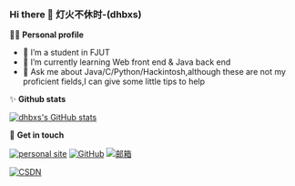 ### Hi there 👋 灯火不休时-(dhbxs)


👨‍🎓 **Personal profile**
- 🔭 I’m a student in FJUT
- 🌱 I’m currently learning Web front end & Java back end
- 💬 Ask me about Java/C/Python/Hackintosh,although these are not my proficient fields,I can give some little tips to help

✨ **Github stats**  

[![dhbxs's GitHub stats](https://github-readme-stats.vercel.app/api?username=dhbxs&hide=prs,contribs&show_icons=true&theme=nord)](https://github.com/dmaner/github-readme-stats)

:hankey: **Get in touch**

[![personal site](https://img.shields.io/badge/个人网站-pink)](https://blog.dhbxs.top/)
[![GitHub](https://img.shields.io/badge/GitHub-grey?logo=github)](https://github.com/dhbxs)
[![邮箱](https://img.shields.io/badge/mail-blue?logo=Minutemailer)](yao@mail.dhbxs.top/)

[![CSDN](https://img.shields.io/badge/CSDN-red?logo=Codio)](https://blog.csdn.net/ChaoYang_183)
